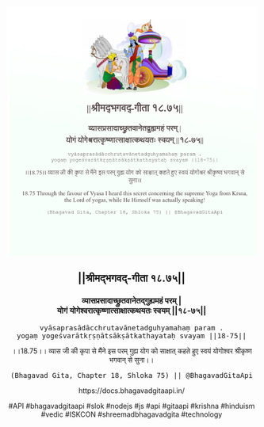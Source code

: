 <img src="../../asset/BG_18_75.png"/>
<center><h2>||श्रीमद्‍भगवद्‍-गीता १८.७५||</h2>
<h3>व्यासप्रसादाच्छ्रुतवानेतद्गुह्यमहं परम् |<br/>योगं योगेश्वरात्कृष्णात्साक्षात्कथयतः स्वयम् ||१८-७५||</h3>
<pre>vyāsaprasādācchrutavānetadguhyamahaṃ param .<br/>yogaṃ yogeśvarātkṛṣṇātsākṣātkathayataḥ svayam ||18-75||</pre>
<p>।।18.75।। व्यास जी की कृपा से मैंने इस परम् गुह्य योग को साक्षात् कहते हुए स्वयं योगोश्वर श्रीकृष्ण भगवान् से सुना।।</p>
<pre>(Bhagavad Gita, Chapter 18, Shloka 75) || @BhagavadGitaApi</pre><p>https://docs.bhagavadgitaapi.in/</p><p>#API #bhagavadgitaapi #slok #nodejs #js #api #gitaapi #krishna #hinduism #vedic #ISKCON #shreemadbhagavadgita #technology</p></center>